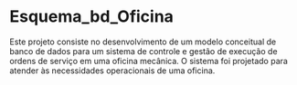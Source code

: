 # Esquema_bd_Oficina
Este projeto consiste no desenvolvimento de um modelo conceitual de banco de dados para um sistema de controle e gestão de execução de ordens de serviço em uma oficina mecânica. O sistema foi projetado para atender às necessidades operacionais de uma oficina.
